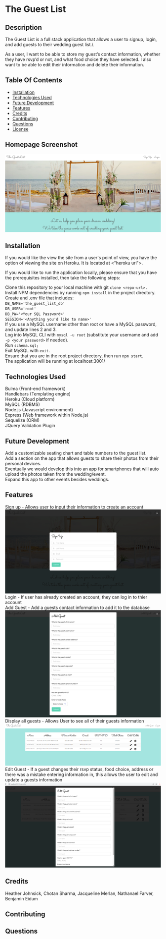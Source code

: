 # The Guest List

## Description
The Guest List is a full stack application that allows a user to signup, login, and add guests to their wedding guest list.\  

As a user, I want to be able to store my guest’s contact information, whether they have rsvp’d or not, and what food choice they have selected.  I also want to be able to edit their information and delete their information.

## Table Of Contents
* [Installation](#installation)
* [Technologies Used](#Technologies_Used)
* [Future Development](#Future_Development)
* [Features](#Features)
* [Credits](#Credits)
* [Contributing](#Contributing)
* [Questions](#Questions)
* [License](#license)
## Homepage Screenshot
![alt text](./public/images/SC_TGL.png)
## Installation
If you would like the view the site from a user's point of view, you have the option of viewing the site on Heroku. It is located at <"heroku url">.

If you would like to run the application locally, please ensure that you have the prerequisites installed, then take the following steps:

Clone this repository to your local machine with git `clone <repo-url>.`\
Install NPM dependencies by running `npm install` in the project directory.\
Create and .env file that includes:\
`DB_NAME='the_guest_list_db'`\
`DB_USER='root'`\
`DB_PW='<Your SQL Password>'`\
`SESSION='<Anything you'd like to name>'`\
If you use a MySQL username other than root or have a MySQL password, and update lines 2 and 3.\
Log into MySQL CLI with `mysql -u root` (substitute your username and add `-p <your password>` if needed).\
Run `schema.sql;`\
Exit MySQL with `exit`.\
Ensure that you are in the root project directory, then run `npm start`.\
The application will be running at localhost:3001/

## Technologies Used

Bulma (Front-end framework)\
Handlebars (Templating engine)\
Heroku (Cloud platform)\
MySQL (RDBMS)\
Node.js (Javascript environment)\
Express (Web framework within Node.js)\
Sequelize (ORM)\
JQuery Validation Plugin

## Future Development
Add a customizable seating chart  and table numbers to the guest list.\
Add a section on the app that allows guests to share their photos  from their personal devices.\
Eventually we would develop this into an app for smartphones that will auto upload the photos taken from the wedding/event.\
Expand this app to other events besides weddings.

## Features
Sign up - Allows user to input their information to create an account\
![alt text](./public/images/SC_Signup.png)\
Login - If user has already created an account, they can log in to thier account\
Add Guest - Add a guests contact information to add it to the database\
![alt text](./public/images/SC_AddGuest.png)\
Display all guests - Allows User to see all of their guests information\
![alt text](./public/images/ShowAllGuests.PNG)\
Edit Guest - If a guest changes their rsvp status, food choice, address or there was a mistake entering information in, this allows the user to edit and update a guests information\
![alt text](./public/images/EditGuestDisplaying.PNG)

## Credits
Heather Johnsick, Chotan Sharma, Jacqueline Merlan, Nathanael Farver, Benjamin Eidum
## Contributing

## Questions
